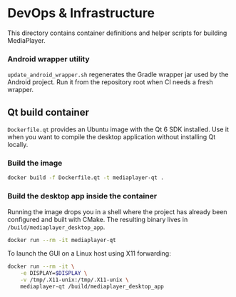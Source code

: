 # DevOps & Infrastructure

This directory contains container definitions and helper scripts for building MediaPlayer.

### Android wrapper utility

`update_android_wrapper.sh` regenerates the Gradle wrapper jar used by the Android project. Run it from the repository root when CI needs a fresh wrapper.

## Qt build container

`Dockerfile.qt` provides an Ubuntu image with the Qt 6 SDK installed. Use it when you want to compile the desktop application without installing Qt locally.

### Build the image

```bash
docker build -f Dockerfile.qt -t mediaplayer-qt .
```

### Build the desktop app inside the container

Running the image drops you in a shell where the project has already been configured and built with CMake. The resulting binary lives in `/build/mediaplayer_desktop_app`.

```bash
docker run --rm -it mediaplayer-qt
```

To launch the GUI on a Linux host using X11 forwarding:

```bash
docker run --rm -it \
    -e DISPLAY=$DISPLAY \
    -v /tmp/.X11-unix:/tmp/.X11-unix \
    mediaplayer-qt /build/mediaplayer_desktop_app
```
